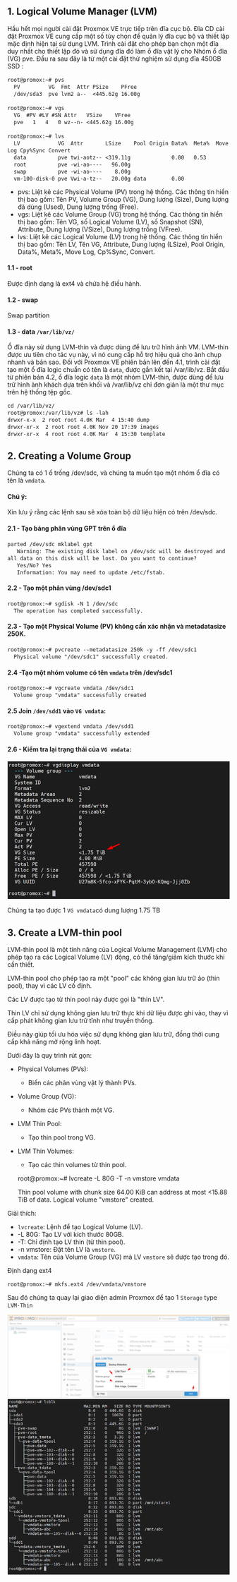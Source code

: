 ## 1. Logical Volume Manager (LVM)

Hầu hết mọi người cài đặt Proxmox VE trực tiếp trên đĩa cục bộ. Đĩa CD cài đặt Proxmox VE cung cấp một số
tùy chọn để quản lý đĩa cục bộ và thiết lập mặc định hiện tại sử dụng LVM. Trình cài đặt cho phép bạn chọn một
đĩa duy nhất cho thiết lập đó và sử dụng đĩa đó làm ổ đĩa vật lý cho Nhóm ổ đĩa (VG) pve.
Đầu ra sau đây là từ một cài đặt thử nghiệm sử dụng đĩa 450GB SSD :

    root@promox:~# pvs
      PV         VG  Fmt  Attr PSize    PFree
      /dev/sda3  pve lvm2 a--  <445.62g 16.00g

    root@promox:~# vgs
      VG  #PV #LV #SN Attr   VSize    VFree
      pve   1   4   0 wz--n- <445.62g 16.00g

    root@promox:~# lvs
      LV            VG  Attr       LSize    Pool Origin Data%  Meta%  Move Log Cpy%Sync Convert
      data          pve twi-aotz-- <319.11g             0.00   0.53
      root          pve -wi-ao----   96.00g
      swap          pve -wi-ao----    8.00g
      vm-100-disk-0 pve Vwi-a-tz--   20.00g data        0.00

  + pvs: Liệt kê các Physical Volume (PV) trong hệ thống.
    Các thông tin hiển thị bao gồm: Tên PV, Volume Group (VG), Dung lượng (Size), Dung lượng đã dùng (Used), Dung lượng trống (Free).
  + vgs: Liệt kê các Volume Group (VG) trong hệ thống.
    Các thông tin hiển thị bao gồm: Tên VG, số Logical Volume (LV), số Snapshot (SN), Attribute, Dung lượng (VSize), Dung lượng trống (VFree).
  + lvs: Liệt kê các Logical Volume (LV) trong hệ thống.
    Các thông tin hiển thị bao gồm: Tên LV, Tên VG, Attribute, Dung lượng (LSize), Pool Origin, Data%, Meta%, Move Log, Cp%Sync, Convert.

#### 1.1 - root

Được định dạng là ext4 và chứa hệ điều hành.

#### 1.2 - swap

Swap partition 

#### 1.3 - data ``/var/lib/vz/``

Ổ đĩa này sử dụng LVM-thin và được dùng để lưu trữ hình ảnh VM. LVM-thin được ưu tiên cho tác vụ này,
vì nó cung cấp hỗ trợ hiệu quả cho ảnh chụp nhanh và bản sao.
Đối với Proxmox VE phiên bản lên đến 4.1, trình cài đặt tạo một ổ đĩa logic chuẩn có tên là ``data``, được
gắn kết tại /var/lib/vz.
Bắt đầu từ phiên bản 4.2, ổ đĩa logic ``data`` là một nhóm LVM-thin, được dùng để lưu trữ hình ảnh khách dựa trên khối và /var/lib/vz chỉ đơn giản là một thư mục trên hệ thống tệp gốc.

    cd /var/lib/vz/
    root@promox:/var/lib/vz# ls -lah
    drwxr-x-x  2 root root 4.0K Mar  4 15:40 dump
    drwxr-xr-x  2 root root 4.0K Nov 20 17:39 images
    drwxr-xr-x  4 root root 4.0K Mar  4 15:30 template

## 2. Creating a Volume Group

Chúng ta có 1 ổ trống /dev/sdc, và chúng ta muốn tạo một nhóm ổ đĩa có tên là
``vmdata``.

#### Chú ý:
Xin lưu ý rằng các lệnh sau sẽ xóa toàn bộ dữ liệu hiện có trên /dev/sdc.

#### 2.1 - Tạo bảng phân vùng GPT trên ổ đĩa

    parted /dev/sdc mklabel gpt
       Warning: The existing disk label on /dev/sdc will be destroyed and all data on this disk will be lost. Do you want to continue?
       Yes/No? Yes
       Information: You may need to update /etc/fstab.


#### 2.2 - Tạo một phân vùng /dev/sdc1

    root@promox:~# sgdisk -N 1 /dev/sdc
      The operation has completed successfully.

#### 2.3 - Tạo một Physical Volume (PV) không cần xác nhận và metadatasize 250K.

    root@promox:~# pvcreate --metadatasize 250k -y -ff /dev/sdc1
      Physical volume "/dev/sdc1" successfully created.

#### 2.4 -Tạo một nhóm volume có tên ``vmdata`` trên /dev/sdc1

    root@promox:~# vgcreate vmdata /dev/sdc1
      Volume group "vmdata" successfully created

#### 2.5 Join ``/dev/sdd1`` vào ``VG vmdata``:

    root@promox:~# vgextend vmdata /dev/sdd1
      Volume group "vmdata" successfully extended

#### 2.6 - Kiểm tra lại trạng thái của ``VG vmdata``:

  <img src="proxmoximages/Screenshot_64.png">

Chúng ta tạo được 1 ``VG vmdata``có dung lượng 1.75 TB


## 3. Create a LVM-thin pool

LVM-thin pool là một tính năng của Logical Volume Management (LVM) cho phép tạo ra các Logical Volume (LV) động, có thể tăng/giảm kích thước khi cần thiết.

LVM-thin pool cho phép tạo ra một "pool" các không gian lưu trữ ảo (thin pool), thay vì các LV cố định.

Các LV được tạo từ thin pool này được gọi là "thin LV".

Thin LV chỉ sử dụng không gian lưu trữ thực khi dữ liệu được ghi vào, thay vì cấp phát không gian lưu trữ tĩnh như truyền thống.

Điều này giúp tối ưu hóa việc sử dụng không gian lưu trữ, đồng thời cung cấp khả năng mở rộng linh hoạt.

Dưới đây là quy trình rút gọn:

 * Physical Volumes (PVs):
   * Biến các phân vùng vật lý thành PVs.
 * Volume Group (VG):
   * Nhóm các PVs thành một VG.
 * LVM Thin Pool:
   * Tạo thin pool trong VG.
 * LVM Thin Volumes:
   * Tạo các thin volumes từ thin pool.

    root@promox:~# lvcreate -L 80G -T -n vmstore vmdata

      Thin pool volume with chunk size 64.00 KiB can address at most <15.88 TiB of data.
      Logical volume "vmstore" created.

Giải thích:

  + ``lvcreate``: Lệnh để tạo Logical Volume (LV).
  + -L 80G: Tạo LV với kích thước 80GB.
  + -T: Chỉ định tạo LV thin (từ thin pool).
  + -n vmstore: Đặt tên LV là ``vmstore``.
  + ``vmdata``: Tên của Volume Group (VG) mà LV ``vmstore`` sẽ được tạo trong đó.

Định dạng ext4

    root@promox:~# mkfs.ext4 /dev/vmdata/vmstore

    

Sau đó chúng ta quay lại giao diện admin Proxmox để tạo 1 ``Storage`` type  ``LVM-Thin``

  <img src="proxmoximages/Screenshot_65.png">

  <img src="proxmoximages/Screenshot_72.png">